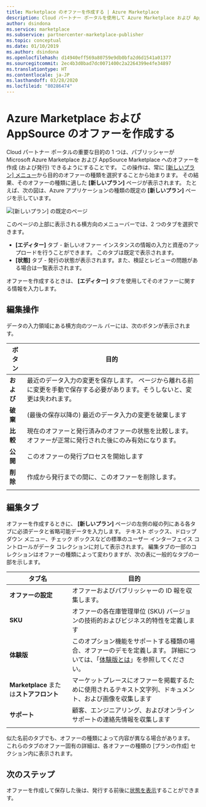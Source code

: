 ```yaml
---
title: Marketplace のオファーを作成する | Azure Marketplace
description: Cloud パートナー ポータルを使用して Azure Marketplace および AppSource Marketplace でオファーを作成する
author: dsindona
ms.service: marketplace
ms.subservice: partnercenter-marketplace-publisher
ms.topic: conceptual
ms.date: 01/10/2019
ms.author: dsindona
ms.openlocfilehash: d14940eff569a80759e9db0bfa2d6d1541a01377
ms.sourcegitcommit: 2ec4b3d0bad7dc0071400c2a2264399e4fe34897
ms.translationtype: HT
ms.contentlocale: ja-JP
ms.lasthandoff: 03/28/2020
ms.locfileid: "80286474"
---
```

# <a name="create-azure-marketplace-and-appsource-offers"></a>Azure Marketplace および AppSource のオファーを作成する

Cloud パートナー ポータルの重要な目的の 1 つは、パブリッシャーが Microsoft Azure Marketplace および AppSource Marketplace へのオファーを作成 (および発行) できるようにすることです。  この操作は、常に [[新しいプラン] メニュー](../portal-tour/cpp-new-offer-menu.md)から目的のオファーの種類を選択することから始まります。  その結果、そのオファーの種類に適した **[新しいプラン]** ページが表示されます。  たとえば、次の図は、Azure アプリケーションの種類の既定の **[新しいプラン]** ページを示しています。

![[新しいプラン] の既定のページ](./media/new-offer-page.png)

このページの上部に表示される横方向のメニューバーでは、2 つのタブを選択できます。 
- **[エディター]** タブ - 新しいオファー インスタンスの情報の入力と資産のアップロードを行うことができます。  このタブは既定で表示されます。
- **[状態]** タブ - 発行の状態が表示されます。また、検証とレビューの問題がある場合は一覧表示されます。 

オファーを作成するときは、 **[エディター]** タブを使用してそのオファーに関する情報を入力します。 

## <a name="editing-operations"></a>編集操作

データの入力領域にある横方向のツール バーには、次のボタンが表示されます。

|   ボタン    |   目的                                                          |
|   ------    |  --------                                                          |
| **および**    | 最近のデータ入力の変更を保存します。  ページから離れる前に変更を手動で保存する必要があります。そうしないと、変更は失われます。 | 
| **破棄** | (最後の保存以降の) 最近のデータ入力の変更を破棄します             |
| **比較** | 現在のオファーと発行済みのオファーの状態を比較します。  オファーが正常に発行された後にのみ有効になります。  |
| **公開** | このオファーの発行プロセスを開始します                       |
| **削除**  | 作成から発行までの間に、このオファーを削除します。 |
|   |   |


## <a name="editing-tabs"></a>編集タブ

オファーを作成するときに、 **[新しいプラン]** ページの左側の縦の列にある各タブに必須データと省略可能データを入力します。  テキスト ボックス、ドロップダウン メニュー、チェック ボックスなどの標準のユーザー インターフェイス コントロールがデータ コレクションに対して表示されます。  編集タブの一部のコレクションはオファーの種類によって変わりますが、次の表に一般的なタブの一部を示します。

|      タブ名       |   目的                                                            |
|      --------       |   -------                                                            |
| **オファーの設定**  | オファーおよびパブリッシャーの ID 報を収集します。                    |
| **SKU**            | オファーの各在庫管理単位 (SKU) バージョンの技術的およびビジネス的特性を定義します |
| **体験版**      | このオプション機能をサポートする種類の場合、オファーのデモを定義します。  詳細については、「[体験版とは](../test-drive/what-is-test-drive.md)」を参照してください。  |
| **Marketplace** または**ストアフロント** | マーケットプレースにオファーを掲載するために使用されるテキスト文字列、ドキュメント、および画像を収集します |
| **サポート**         | 顧客、エンジニアリング、およびオンライン サポートの連絡先情報を収集します  |
|  |  |

似た名前のタブでも、オファーの種類によって内容が異なる場合があります。  これらのタブのオファー固有の詳細は、各オファーの種類の [プランの作成] セクション内に表示されます。


## <a name="next-steps"></a>次のステップ

オファーを作成して保存した後は、発行する前後に[状態を表示](./cpp-view-status-offer.md)することができます。
